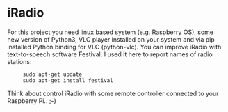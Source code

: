 # iRadio
 
For this project you need linux based system (e.g. Raspberry OS), some new version of Python3, VLC player installed on your system and via pip installed Python binding for VLC (python-vlc). You can improve iRadio with text-to-speech software Festival. I used it here to report names of radio stations:

         sudo apt-get update
         sudo apt-get install festival 
  
Think about control iRadio with some remote controller connected to your Raspberry Pi.. ;-)

